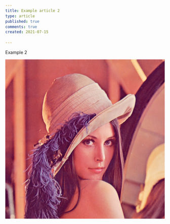 ```yaml
---
title: Example article 2
type: article
published: true
comments: true
created: 2021-07-15

---
```


Example 2

[![lenna](lenna.png)](lenna.png)
